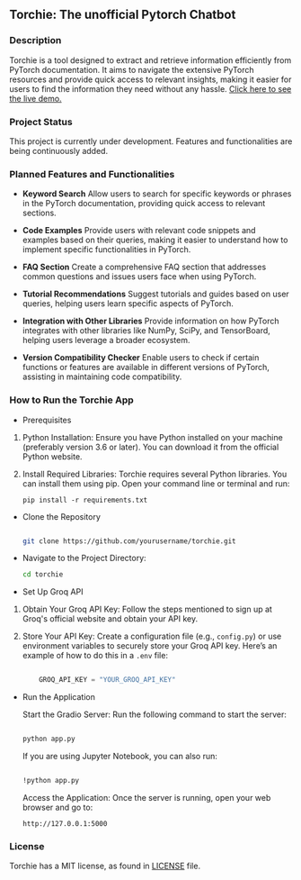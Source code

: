 ## Torchie: The unofficial Pytorch Chatbot

### Description
Torchie is a tool designed to extract and retrieve information efficiently from PyTorch documentation. It aims to navigate the extensive PyTorch resources and provide quick access to relevant insights, making it easier for users to find the information they need without any hassle. [Click here to see the live demo.](https://huggingface.co/spaces/sreedeepEK/torchie)

### Project Status
This project is currently under development. Features and functionalities are being continuously added.

### Planned Features and Functionalities

- **Keyword Search**
Allow users to search for specific keywords or phrases in the PyTorch documentation, providing quick access to relevant sections.

- **Code Examples**
Provide users with relevant code snippets and examples based on their queries, making it easier to understand how to implement specific functionalities in PyTorch.

- **FAQ Section**
Create a comprehensive FAQ section that addresses common questions and issues users face when using PyTorch.

- **Tutorial Recommendations**
Suggest tutorials and guides based on user queries, helping users learn specific aspects of PyTorch.

- **Integration with Other Libraries**
Provide information on how PyTorch integrates with other libraries like NumPy, SciPy, and TensorBoard, helping users leverage a broader ecosystem.

- **Version Compatibility Checker**
Enable users to check if certain functions or features are available in different versions of PyTorch, assisting in maintaining code compatibility.


### How to Run the Torchie App 

- Prerequisites

1. Python Installation: Ensure you have Python installed on your machine (preferably version 3.6 or later). You can download it from the official Python website.

2. Install Required Libraries: Torchie requires several Python libraries. You can install them using pip. Open your command line or terminal and run:

    ```
    pip install -r requirements.txt
    ```

- Clone the Repository

    ```bash

    git clone https://github.com/yourusername/torchie.git
    ```

- Navigate to the Project Directory:

    ```bash
    cd torchie
    ```

- Set Up Groq API

1. Obtain Your Groq API Key:
    Follow the steps mentioned  to sign up at Groq's official website and obtain your API key.

2. Store Your API Key:
    Create a configuration file (e.g., `config.py`) or use environment variables to securely store your Groq API key. Here’s an example of how to do this in a `.env` file:

    ```python

        GROQ_API_KEY = "YOUR_GROQ_API_KEY"  
    ``` 

- Run the Application

    Start the Gradio Server: Run the following command to start the server:

    ```bash

    python app.py
    ```

    If you are using Jupyter Notebook, you can also run:

    ```bash

    !python app.py
    ```

    Access the Application: Once the server is running, open your web browser and go to:

    ```
    http://127.0.0.1:5000
    ```

### License

Torchie has a MIT license, as found in [LICENSE](https://github.com/sreedeepEK/torchie/blob/main/LICENSE) file.
